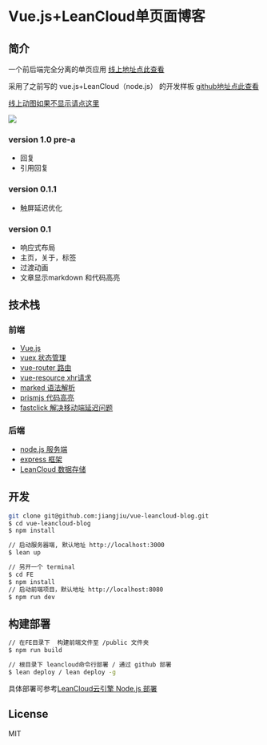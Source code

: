 #  Vue.js+LeanCloud单页面博客

## 简介
一个前后端完全分离的单页应用  [线上地址点此查看](http://jiangjiu.leanapp.cn)

采用了之前写的 vue.js+LeanCloud（node.js） 的开发样板 [github地址点此查看](https://github.com/jiangjiu/vue-leancloud-boilerplate)

[线上动图如果不显示请点这里](http://o9xa0n831.bkt.clouddn.com/%E6%9C%AA%E5%91%BD%E5%90%8D.gif)

![](demo.gif)

### version 1.0 pre-a
- 回复
- 引用回复

### version 0.1.1
- 触屏延迟优化

### version 0.1
- 响应式布局
- 主页，关于，标签
- 过渡动画
- 文章显示markdown 和代码高亮


## 技术栈
### 前端
- [Vue.js](https://github.com/vuejs/vue)
- [vuex 状态管理](https://github.com/vuejs/vuex)
- [vue-router 路由](https://github.com/vuejs/vue-router)
- [vue-resource xhr请求](https://github.com/vuejs/vue-resource)
- [marked 语法解析](https://github.com/chjj/marked)
- [prismjs 代码高亮](http://prismjs.com/)
- [fastclick 解决移动端延迟问题](https://github.com/ftlabs/fastclick)


### 后端
- [node.js 服务端](https://github.com/nodejs/node)
- [express 框架](https://github.com/expressjs/express)
- [LeanCloud 数据存储](http://www.leancloud.com)

## 开发

```bash
git clone git@github.com:jiangjiu/vue-leancloud-blog.git
$ cd vue-leancloud-blog
$ npm install

// 启动服务器端, 默认地址 http://localhost:3000
$ lean up

// 另开一个 terminal
$ cd FE
$ npm install
// 启动前端项目，默认地址 http://localhost:8080
$ npm run dev
```

## 构建部署

```bash
// 在FE目录下  构建前端文件至 /public 文件夹
$ npm run build

// 根目录下 leancloud命令行部署 / 通过 github 部署
$ lean deploy / lean deploy -g

```

具体部署可参考[LeanCloud云引擎 Node.js 部署](https://leancloud.cn/docs/leanengine_webhosting_guide-node.html#部署)

## License
MIT
